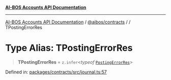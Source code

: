 [**AI-BOS Accounts API Documentation**](../../../README.md)

***

[AI-BOS Accounts API Documentation](../../../README.md) / [@aibos/contracts](../README.md) / [](../README.md) / TPostingErrorRes

# Type Alias: TPostingErrorRes

> **TPostingErrorRes** = `z.infer`\<*typeof* [`PostingErrorRes`](../variables/PostingErrorRes.md)\>

Defined in: [packages/contracts/src/journal.ts:57](https://github.com/pohlai88/accounts/blob/48103fb36d28b2b9bfb33472b6de2f719773cde9/packages/contracts/src/journal.ts#L57)
